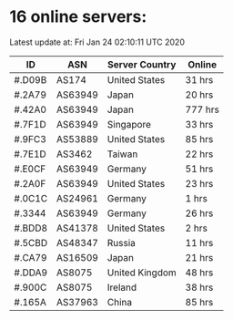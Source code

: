 # 16 online servers:

Latest update at: Fri Jan 24 02:10:11 UTC 2020

| ID | ASN | Server Country | Online |
| -- | --- | -------------- | ------ |
| #.D09B | AS174 | United States | 31 hrs |
| #.2A79 | AS63949 | Japan | 20 hrs |
| #.42A0 | AS63949 | Japan | 777 hrs |
| #.7F1D | AS63949 | Singapore | 33 hrs |
| #.9FC3 | AS53889 | United States | 85 hrs |
| #.7E1D | AS3462 | Taiwan | 22 hrs |
| #.E0CF | AS63949 | Germany | 51 hrs |
| #.2A0F | AS63949 | United States | 23 hrs |
| #.0C1C | AS24961 | Germany | 1 hrs |
| #.3344 | AS63949 | Germany | 26 hrs |
| #.BDD8 | AS41378 | United States | 2 hrs |
| #.5CBD | AS48347 | Russia | 11 hrs |
| #.CA79 | AS16509 | Japan | 21 hrs |
| #.DDA9 | AS8075 | United Kingdom | 48 hrs |
| #.900C | AS8075 | Ireland | 38 hrs |
| #.165A | AS37963 | China | 85 hrs |

